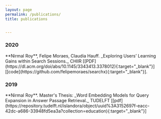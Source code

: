 ```yaml
---
layout: page
permalink: /publications/
title: publications


---
```


  <h3 class="year">2020</h3>
**Nirmal Roy**, Felipe Moraes, Claudia Hauff.   _Exploring Users’ Learning Gains within Search Sessions._ CHIIR [[PDF](https://dl.acm.org/doi/abs/10.1145/3343413.3378012){:target="_blank"}]  [[code](https://github.com/felipemoraes/searchx){:target="_blank"}]. 


<h3 class="year">2019</h3>
**Nirmal Roy**. Master's Thesis: _Word Embedding Models for Query Expansion in Answer Passage Retrieval._ TUDELFT  [[pdf](https://repository.tudelft.nl/islandora/object/uuid%3A3152697f-eacc-42dc-a686-33948fd5ea3a?collection=education){:target="_blank"}]
